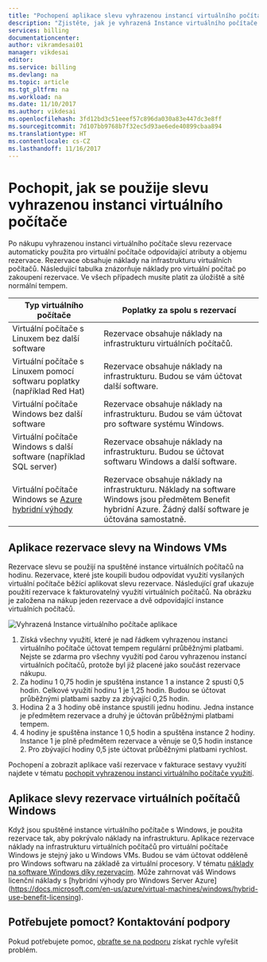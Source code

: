 ```yaml
---
title: "Pochopení aplikace slevu vyhrazenou instancí virtuálního počítače Azure | Microsoft Docs"
description: "Zjistěte, jak je vyhrazená Instance virtuálního počítače Azure slevu použito pro spuštěných virtuálních počítačů."
services: billing
documentationcenter: 
author: vikramdesai01
manager: vikdesai
editor: 
ms.service: billing
ms.devlang: na
ms.topic: article
ms.tgt_pltfrm: na
ms.workload: na
ms.date: 11/10/2017
ms.author: vikdesai
ms.openlocfilehash: 3fd12bd3c51eeef57c896da030a83e447dc3e8ff
ms.sourcegitcommit: 7d107bb9768b7f32ec5d93ae6ede40899cbaa894
ms.translationtype: HT
ms.contentlocale: cs-CZ
ms.lasthandoff: 11/16/2017
---
```

# <a name="understand-how-the-reserved-virtual-machine-instance-discount-is-applied"></a>Pochopit, jak se použije slevu vyhrazenou instanci virtuálního počítače
Po nákupu vyhrazenou instanci virtuálního počítače slevu rezervace automaticky použita pro virtuální počítače odpovídající atributy a objemu rezervace. Rezervace obsahuje náklady na infrastrukturu virtuálních počítačů. Následující tabulka znázorňuje náklady pro virtuální počítač po zakoupení rezervace. Ve všech případech musíte platit za úložiště a sítě normální tempem.

| Typ virtuálního počítače  | Poplatky za spolu s rezervací |    
|-----------------------|--------------------------------------------| 
|Virtuální počítače s Linuxem bez další software | Rezervace obsahuje náklady na infrastrukturu virtuálních počítačů.|
|Virtuální počítače s Linuxem pomocí softwaru poplatky (například Red Hat) | Rezervace obsahuje náklady na infrastrukturu. Budou se vám účtovat další software.|
|Virtuální počítače Windows bez další software |Rezervace obsahuje náklady na infrastrukturu. Budou se vám účtovat pro software systému Windows.|
|Virtuální počítače Windows s další software (například SQL server) | Rezervace obsahuje náklady na infrastrukturu. Budou se účtovat softwaru Windows a další software.|
|Virtuální počítače Windows se [Azure hybridní výhody](https://docs.microsoft.com/en-us/azure/virtual-machines/windows/hybrid-use-benefit-licensing) | Rezervace obsahuje náklady na infrastrukturu. Náklady na software Windows jsou předmětem Benefit hybridní Azure. Žádný další software je účtována samostatně.| 

## <a name="application-of-reservation-discount-to-non-windows-vms"></a>Aplikace rezervace slevy na Windows VMs
 Rezervace slevu se použijí na spuštěné instance virtuálních počítačů na hodinu. Rezervace, které jste koupili budou odpovídat využití vysílaných virtuální počítače běžící aplikovat slevu rezervace. Následující graf ukazuje použití rezervace k fakturovatelný využití virtuálních počítačů. Na obrázku je založena na nákup jeden rezervace a dvě odpovídající instance virtuálních počítačů.

![Vyhrazená Instance virtuálního počítače aplikace](media/billing-reserved-vm-instance-application/billing-reserved-vm-instance-application.png)

1.  Získá všechny využití, které je nad řádkem vyhrazenou instanci virtuálního počítače účtovat tempem regulární průběžnými platbami. Nejste se zdarma pro všechny využití pod čarou vyhrazenou instancí virtuálních počítačů, protože byl již placené jako součást rezervace nákupu.
2.  Za hodinu 1 0,75 hodin je spuštěna instance 1 a instance 2 spustí 0,5 hodin. Celkové využití hodinu 1 je 1,25 hodin. Budou se účtovat průběžnými platbami sazby za zbývající 0,25 hodin.
3.  Hodina 2 a 3 hodiny obě instance spustili jednu hodinu. Jedna instance je předmětem rezervace a druhý je účtován průběžnými platbami tempem.
4.  4 hodiny je spuštěna instance 1 0,5 hodin a spuštěna instance 2 hodiny. Instance 1 je plně předmětem rezervace a věnuje se 0,5 hodin instance 2. Pro zbývající hodiny 0,5 jste účtovat průběžnými platbami rychlost.

Pochopení a zobrazit aplikace vaší rezervace v fakturace sestavy využití najdete v tématu [pochopit vyhrazenou instanci virtuálního počítače využití](https://go.microsoft.com/fwlink/?linkid=862757).

## <a name="application-of-reservation-discount-to-windows-vms"></a>Aplikace slevy rezervace virtuálních počítačů Windows
Když jsou spuštěné instance virtuálního počítače s Windows, je použita rezervace tak, aby pokrývalo náklady na infrastrukturu. Aplikace rezervace náklady na infrastrukturu virtuálních počítačů pro virtuální počítače Windows je stejný jako u Windows VMs. Budou se vám účtovat odděleně pro Windows softwaru na základě za virtuální procesory. V tématu [náklady na software Windows díky rezervacím](https://go.microsoft.com/fwlink/?linkid=862756). Může zahrnovat váš Windows licenční náklady s [hybridní výhody pro Windows Server Azure] (https://docs.microsoft.com/en-us/azure/virtual-machines/windows/hybrid-use-benefit-licensing).

## <a name="need-help-contact-support"></a>Potřebujete pomoct? Kontaktování podpory

Pokud potřebujete pomoc, [obraťte se na podporu](https://portal.azure.com/?#blade/Microsoft_Azure_Support/HelpAndSupportBlade) získat rychle vyřešit problém.
